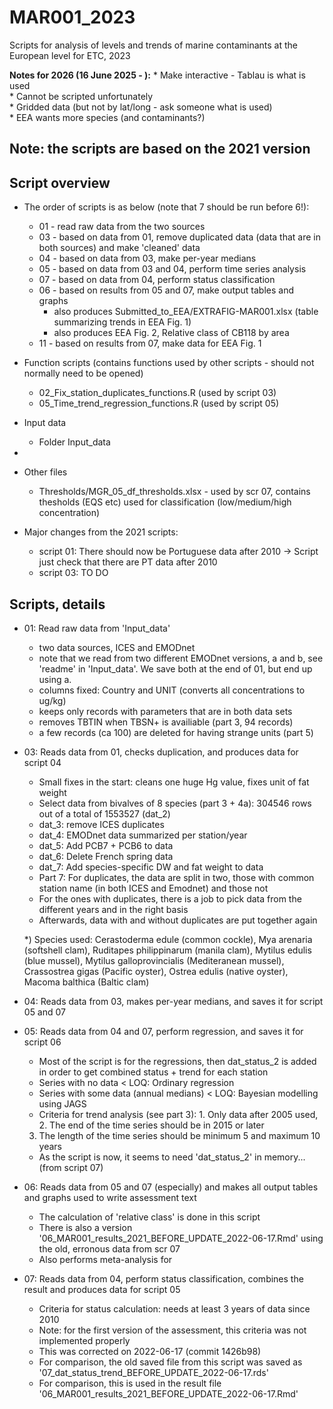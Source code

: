 # MAR001_2023

Scripts for analysis of levels and trends of marine contaminants at the European level for ETC, 2023  

**Notes for 2026 (16 June 2025 - ):**
    * Make interactive - Tablau is what is used  
        * Cannot be scripted unfortunately  
    * Gridded data (but not by lat/long - ask someone what is used)  
    * EEA wants more species (and contaminants?)   
    
  
Note: the scripts are based on the 2021 version  
- 
  

## Script overview    

* The order of scripts is as below (note that 7 should be run before 6!):    
    - 01 - read raw data from the two sources    
    - 03 - based on data from 01, remove duplicated data (data that are in both sources) and make 'cleaned' data   
    - 04 - based on data from 03, make per-year medians  
    - 05 - based on data from 03 and 04, perform time series analysis  
    - 07 - based on data from 04, perform status classification    
    - 06 - based on results from 05 and 07, make output tables and graphs
        - also produces Submitted_to_EEA/EXTRAFIG-MAR001.xlsx (table summarizing trends in EEA Fig. 1)
        - also produces EEA Fig. 2, Relative class of CB118 by area  
    - 11 - based on results from 07, make data for EEA Fig. 1  
    
* Function scripts (contains functions used by other scripts - should not normally need to be opened)   
    - 02_Fix_station_duplicates_functions.R (used by script 03)   
    - 05_Time_trend_regression_functions.R (used by script 05)  
    
* Input data  
    - Folder Input_data  
    
* 
    
* Other files
    - Thresholds/MGR_05_df_thresholds.xlsx - used by scr 07, contains thesholds (EQS etc) used for classification (low/medium/high concentration)    
    
* Major changes from the 2021 scripts:  
    - script 01: There should now be Portuguese data after 2010 -> Script just check that there are PT data after 2010  
    - script 03: TO DO  

## Scripts, details      

* 01: Read raw data from 'Input_data'   

    - two data sources, ICES and EMODnet  
    - note that we read from two different EMODnet versions, a and b, see 'readme' in 'Input_data'. 
    We save both at the end of 01, but end up using a.
    - columns fixed: Country and UNIT (converts all concentrations to ug/kg)   
    - keeps only records with parameters that are in both data sets
    - removes TBTIN when TBSN+ is availiable (part 3, 94 records)
    - a few records (ca 100) are deleted for having strange units (part 5)  

* 03: Reads data from 01, checks duplication, and produces data for script 04

    - Small fixes in the start: cleans one huge Hg value, fixes unit of fat weight
    - Select data from bivalves of 8 species (part 3 + 4a): 304546 rows out of a total of 1553527 (dat_2)  
    - dat_3: remove ICES duplicates  
    - dat_4: EMODnet data summarized per station/year  
    - dat_5: Add PCB7 + PCB6 to data 
    - dat_6: Delete French spring data   
    - dat_7: Add species-specific DW and fat weight to data   
    - Part 7: For duplicates, the data are split in two, those with common station name (in both ICES and Emodnet) and those not  
    - For the ones with duplicates, there is a job to pick data from the different years and in the right basis  
    - Afterwards, data with and without duplicates are put together again
    
    *) Species used: Cerastoderma edule (common cockle), Mya arenaria (softshell clam), Ruditapes philippinarum (manila clam), 
    Mytilus edulis (blue mussel), Mytilus galloprovincialis (Mediteranean mussel), Crassostrea gigas (Pacific oyster), 
    Ostrea edulis (native oyster), Macoma balthica (Baltic clam)
      
* 04: Reads data from 03, makes per-year medians, and saves it for script 05 and 07  

* 05: Reads data from 04 and 07, perform regression, and saves it for script 06
    
    - Most of the script is for the regressions, then dat_status_2 is added in order to get 
    combined status + trend for each station  
    - Series with no data < LOQ: Ordinary regression
    - Series with some data (annual medians) < LOQ: Bayesian modelling using JAGS  
    - Criteria for trend analysis (see part 3): 1. Only data after 2005 used, 2. The end of the time series should be in 2015 or later
    3. The length of the time series should be minimum 5 and maximum 10 years   

    - As the script is now, it seems to need 'dat_status_2' in memory... (from script 07)

* 06: Reads data from 05 and 07 (especially) and makes all output tables and graphs used to write assessment text  
    
    - The calculation of 'relative class' is done in this script   
    - There is also a version '06_MAR001_results_2021_BEFORE_UPDATE_2022-06-17.Rmd' using the old, erronous data from scr 07  
    - Also performs meta-analysis for 

* 07: Reads data from 04, perform status classification, combines the result and produces data for script 05

    - Criteria for status calculation: needs at least 3 years of data since 2010  
    - Note: for the first version of the assessment, this criteria was not implemented properly   
    - This was corrected on 2022-06-17 (commit 1426b98)   
    - For comparison, the old saved file from this script was saved as '07_dat_status_trend_BEFORE_UPDATE_2022-06-17.rds'  
    - For comparison, this is used in the result file '06_MAR001_results_2021_BEFORE_UPDATE_2022-06-17.Rmd'  


